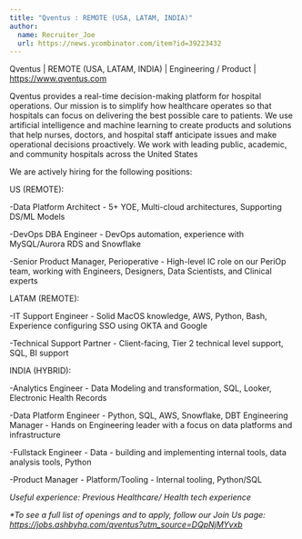 ```yaml
---
title: "Qventus : REMOTE (USA, LATAM, INDIA)"
author:
  name: Recruiter_Joe
  url: https://news.ycombinator.com/item?id=39223432
---
```

Qventus | REMOTE (USA, LATAM, INDIA) | Engineering &#x2F; Product | <a href="https:&#x2F;&#x2F;www.qventus.com" rel="nofollow">https:&#x2F;&#x2F;www.qventus.com</a>

Qventus provides a real-time decision-making platform for hospital operations. Our mission is to simplify how healthcare operates so that hospitals can focus on delivering the best possible care to patients. We use artificial intelligence and machine learning to create products and solutions that help nurses, doctors, and hospital staff anticipate issues and make operational decisions proactively. We work with leading public, academic, and community hospitals across the United States

We are actively hiring for the following positions:

US (REMOTE):

-Data Platform Architect - 5+ YOE, Multi-cloud architectures, Supporting DS&#x2F;ML Models

-DevOps DBA Engineer - DevOps automation, experience with MySQL&#x2F;Aurora RDS and Snowflake

-Senior Product Manager, Perioperative - High-level IC role on our PeriOp team, working with Engineers, Designers, Data Scientists, and Clinical experts

LATAM (REMOTE):

-IT Support Engineer - Solid MacOS knowledge, AWS, Python, Bash, Experience configuring SSO using OKTA and Google

-Technical Support Partner - Client-facing, Tier 2 technical level support, SQL, BI support

INDIA (HYBRID):

-Analytics Engineer - Data Modeling and transformation, SQL, Looker, Electronic Health Records

-Data Platform Engineer - Python, SQL, AWS, Snowflake, DBT
Engineering Manager - Hands on Engineering leader with a focus on data platforms and infrastructure

-Fullstack Engineer - Data - building and implementing internal tools, data analysis tools, Python

-Product Manager - Platform&#x2F;Tooling -  Internal tooling, Python&#x2F;SQL

<i>Useful experience: Previous Healthcare&#x2F; Health tech experience

*To see a full list of openings and to apply, follow our Join Us page: <a href="https:&#x2F;&#x2F;jobs.ashbyhq.com&#x2F;qventus?utm_source=DQpNjMYvxb">https:&#x2F;&#x2F;jobs.ashbyhq.com&#x2F;qventus?utm_source=DQpNjMYvxb</a></i>
